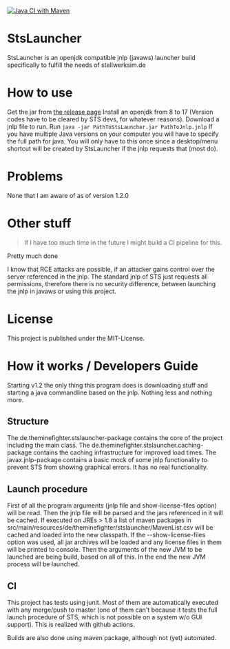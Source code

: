 [![Java CI with Maven](https://github.com/TheMinefighter/StsLauncher/actions/workflows/maven.yml/badge.svg)](https://github.com/TheMinefighter/StsLauncher/actions/workflows/maven.yml)
# StsLauncher
StsLauncher is an openjdk compatible jnlp (javaws) launcher build specifically to fulfill the needs of stellwerksim.de
# How to use
Get the jar from [the release page](https://github.com/TheMinefighter/StsLauncher/releases/)
Install an openjdk from 8 to 17 (Version codes have to be cleared by STS devs, for whatever reasons).
Download a jnlp file to run.
Run `java -jar PathToStsLauncher.jar PathToJnlp.jnlp`
If you have multiple Java versions on your computer you will have to specify the full path for java.
You will only have to this once since a desktop/menu shortcut will be created by StsLauncher if the jnlp requests that (most do).
# Problems
None that I am aware of as of version 1.2.0
# Other stuff
> If I have too much time in the future I might build a CI pipeline for this.

Pretty much done


I know that RCE attacks are possible, if an attacker gains control over the server referenced in the jnlp. The standard jnlp of STS just requests all permissions, therefore there is no security difference, between launching the jnlp in javaws or using this project.
# License
This project is published under the MIT-License.
# How it works / Developers Guide
Starting v1.2 the only thing this program does is downloading stuff and starting a java commandline based on the jnlp. Nothing less and nothing more.
## Structure
The de.theminefighter.stslauncher-package contains the core of the project including the main class.
The de.theminefighter.stslauncher.caching-package contains the caching infrastructure for improved load times.
The javax.jnlp-package contains a basic mock of some jnlp functionality to prevent STS from showing graphical errors. It has no real functionality.
## Launch procedure
First of all the program arguments (jnlp file and show-license-files option) will be read.
Then the jnlp file will be parsed and the jars referenced in it will be cached.
If executed on JREs > 1.8 a list of maven packages in src/main/resources/de/theminefighter/stslauncher/MavenList.csv will be cached and loaded into the new classpath.
If the --show-license-files option was used, all jar archives will be loaded and any license files in them will be printed to console.
Then the arguments of the new JVM to be launched are being build, based on all of this.
In the end the new JVM process will be launched.
## CI 
This project has tests using junit. Most of them are automatically executed with any merge/push to master (one of them can't because it tests the full launch procedure of STS, which is not possible on a system w/o GUI support).
This is realized with github actions.

Builds are also done using maven package, although not (yet) automated.
